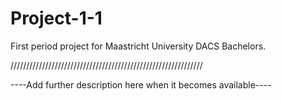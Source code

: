 # Project-1-1
First period project for Maastricht University DACS Bachelors.

/////////////////////////////////////////////////////////////

----Add further description here when it becomes available----
